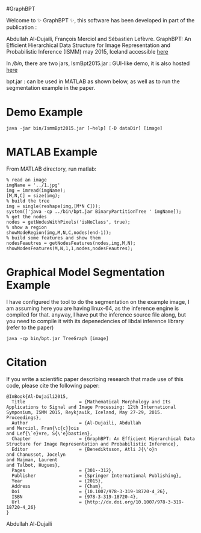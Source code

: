 #GraphBPT 

Welcome to :sparkles: GraphBPT :sparkles:, this software has been developed in part of the publication :

Abdullah Al-Dujaili, François Merciol and Sébastien Lefèvre. GraphBPT: An Efficient Hierarchical Data Structure for Image Representation and Probabilistic Inference (ISMM) may 2015, Iceland  accessible [here](http://link.springer.com/chapter/10.1007%2F978-3-319-18720-4_26#page-1)

In _/bin_, there are two jars, 
   IsmBpt2015.jar : GUI-like demo, it is also hosted [here](https://www-obelix.irisa.fr/software/)
   
   bpt.jar : can be used in MATLAB as shown below, as well as to run the segmentation example in the paper.

# Demo Example
~~~
java -jar bin/IsmmBpt2015.jar [–help] [-D dataDir] [image]
~~~
# MATLAB Example
From MATLAB directory, run matlab:
~~~
% read an image
imgName = '../1.jpg'
img = imread(imgName);
[M,N,C] = size(img);
% build the tree
img = single(reshape(img,[M*N C]));
system(['java -cp ../bin/bpt.jar BinaryPartitionTree ' imgName]);
% get the nodes
nodes = getNodesWithPixels('isNoClass', true);
% show a region
showNodeRegion(img,M,N,C,nodes(end-1));
% build some features and show them 
nodesFeautres = getNodesFeatures(nodes,img,M,N);
showNodesFeatures(M,N,1,1,nodes,nodesFeautres);
~~~
# Graphical Model Segmentation Example

I have configured the tool to do the segmentation on the example image, I am assuming here you are having linux-64, as the inference engine is compiled for that.
anyway, I have put the inference source file along, but you need to compile it with its depenedencies of libdai inference library (refer to the paper)
~~~
java -cp bin/bpt.jar TreeGraph [image]
~~~
 
 # Citation
 
If you write a scientific paper describing research that made use of this code, please cite the following paper:

~~~
@InBook{Al-Dujaili2015,
  Title                    = {Mathematical Morphology and Its Applications to Signal and Image Processing: 12th International Symposium, ISMM 2015, Reykjavik, Iceland, May 27-29, 2015. Proceedings},
  Author                   = {Al-Dujaili, Abdullah
and Merciol, Fran{\c{c}}ois
and Lef{\`e}vre, S{\'e}bastien},
  Chapter                  = {GraphBPT: An Efficient Hierarchical Data Structure for Image Representation and Probabilistic Inference},
  Editor                   = {Benediktsson, Atli J{\'o}n
and Chanussot, Jocelyn
and Najman, Laurent
and Talbot, Hugues},
  Pages                    = {301--312},
  Publisher                = {Springer International Publishing},
  Year                     = {2015},
  Address                  = {Cham},
  Doi                      = {10.1007/978-3-319-18720-4_26},
  ISBN                     = {978-3-319-18720-4},
  Url                      = {http://dx.doi.org/10.1007/978-3-319-18720-4_26}
}
~~~
  
Abdullah Al-Dujaili
